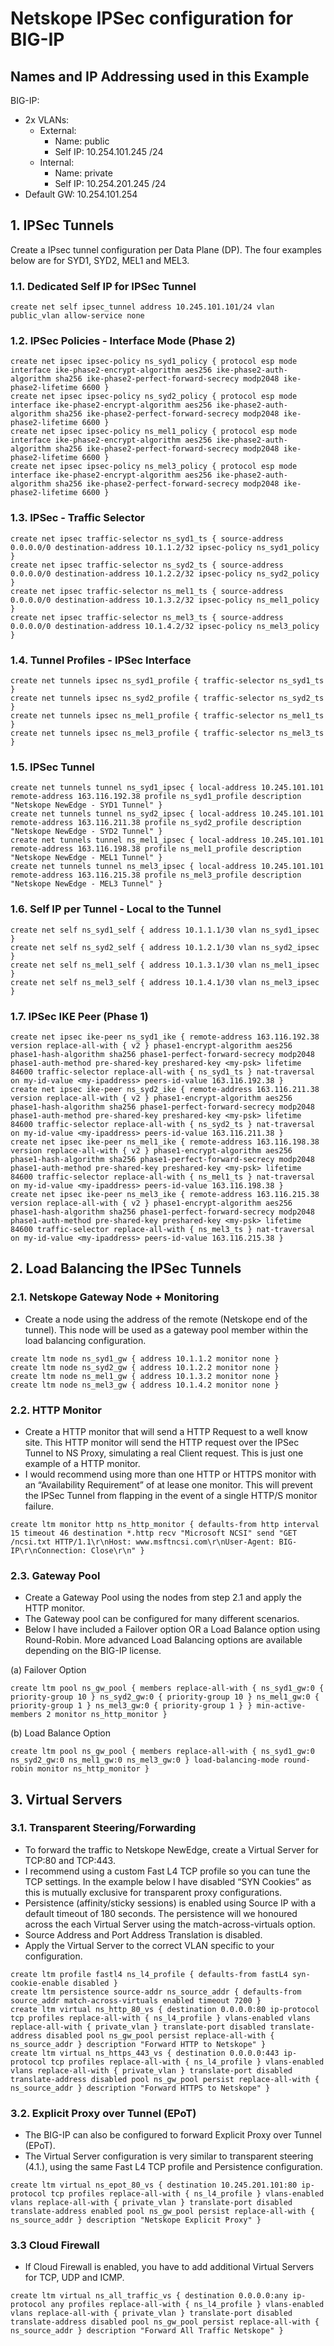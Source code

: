 # Netskope IPSec configuration for BIG-IP

## Names and IP Addressing used in this Example
BIG-IP:
  - 2x VLANs:
    - External:
      - Name: public
      - Self IP: 10.254.101.245 /24
    - Internal:
      - Name: private
      - Self IP: 10.254.201.245 /24
  - Default GW: 10.254.101.254

## 1. IPSec Tunnels
Create a IPsec tunnel configuration per Data Plane (DP). The four examples below are for SYD1, SYD2, MEL1 and MEL3.

### 1.1. Dedicated Self IP for IPSec Tunnel
```
create net self ipsec_tunnel address 10.245.101.101/24 vlan public_vlan allow-service none
```

### 1.2. IPSec Policies - Interface Mode (Phase 2)
```
create net ipsec ipsec-policy ns_syd1_policy { protocol esp mode interface ike-phase2-encrypt-algorithm aes256 ike-phase2-auth-algorithm sha256 ike-phase2-perfect-forward-secrecy modp2048 ike-phase2-lifetime 6600 }
create net ipsec ipsec-policy ns_syd2_policy { protocol esp mode interface ike-phase2-encrypt-algorithm aes256 ike-phase2-auth-algorithm sha256 ike-phase2-perfect-forward-secrecy modp2048 ike-phase2-lifetime 6600 }
create net ipsec ipsec-policy ns_mel1_policy { protocol esp mode interface ike-phase2-encrypt-algorithm aes256 ike-phase2-auth-algorithm sha256 ike-phase2-perfect-forward-secrecy modp2048 ike-phase2-lifetime 6600 }
create net ipsec ipsec-policy ns_mel3_policy { protocol esp mode interface ike-phase2-encrypt-algorithm aes256 ike-phase2-auth-algorithm sha256 ike-phase2-perfect-forward-secrecy modp2048 ike-phase2-lifetime 6600 }
```

### 1.3. IPSec - Traffic Selector
```
create net ipsec traffic-selector ns_syd1_ts { source-address 0.0.0.0/0 destination-address 10.1.1.2/32 ipsec-policy ns_syd1_policy }
create net ipsec traffic-selector ns_syd2_ts { source-address 0.0.0.0/0 destination-address 10.1.2.2/32 ipsec-policy ns_syd2_policy }
create net ipsec traffic-selector ns_mel1_ts { source-address 0.0.0.0/0 destination-address 10.1.3.2/32 ipsec-policy ns_mel1_policy }
create net ipsec traffic-selector ns_mel3_ts { source-address 0.0.0.0/0 destination-address 10.1.4.2/32 ipsec-policy ns_mel3_policy }
````

### 1.4. Tunnel Profiles - IPSec Interface 
```
create net tunnels ipsec ns_syd1_profile { traffic-selector ns_syd1_ts }
create net tunnels ipsec ns_syd2_profile { traffic-selector ns_syd2_ts }
create net tunnels ipsec ns_mel1_profile { traffic-selector ns_mel1_ts }
create net tunnels ipsec ns_mel3_profile { traffic-selector ns_mel3_ts }
```

### 1.5. IPSec Tunnel
```
create net tunnels tunnel ns_syd1_ipsec { local-address 10.245.101.101 remote-address 163.116.192.38 profile ns_syd1_profile description "Netskope NewEdge - SYD1 Tunnel" }
create net tunnels tunnel ns_syd2_ipsec { local-address 10.245.101.101 remote-address 163.116.211.38 profile ns_syd2_profile description "Netskope NewEdge - SYD2 Tunnel" }
create net tunnels tunnel ns_mel1_ipsec { local-address 10.245.101.101 remote-address 163.116.198.38 profile ns_mel1_profile description "Netskope NewEdge - MEL1 Tunnel" }
create net tunnels tunnel ns_mel3_ipsec { local-address 10.245.101.101 remote-address 163.116.215.38 profile ns_mel3_profile description "Netskope NewEdge - MEL3 Tunnel" }
```

### 1.6. Self IP per Tunnel - Local to the Tunnel
```
create net self ns_syd1_self { address 10.1.1.1/30 vlan ns_syd1_ipsec }
create net self ns_syd2_self { address 10.1.2.1/30 vlan ns_syd2_ipsec }
create net self ns_mel1_self { address 10.1.3.1/30 vlan ns_mel1_ipsec }
create net self ns_mel3_self { address 10.1.4.1/30 vlan ns_mel3_ipsec }
```

### 1.7. IPSec IKE Peer (Phase 1)
```
create net ipsec ike-peer ns_syd1_ike { remote-address 163.116.192.38 version replace-all-with { v2 } phase1-encrypt-algorithm aes256 phase1-hash-algorithm sha256 phase1-perfect-forward-secrecy modp2048 phase1-auth-method pre-shared-key preshared-key <my-psk> lifetime 84600 traffic-selector replace-all-with { ns_syd1_ts } nat-traversal on my-id-value <my-ipaddress> peers-id-value 163.116.192.38 }
create net ipsec ike-peer ns_syd2_ike { remote-address 163.116.211.38 version replace-all-with { v2 } phase1-encrypt-algorithm aes256 phase1-hash-algorithm sha256 phase1-perfect-forward-secrecy modp2048 phase1-auth-method pre-shared-key preshared-key <my-psk> lifetime 84600 traffic-selector replace-all-with { ns_syd2_ts } nat-traversal on my-id-value <my-ipaddress> peers-id-value 163.116.211.38 }
create net ipsec ike-peer ns_mel1_ike { remote-address 163.116.198.38 version replace-all-with { v2 } phase1-encrypt-algorithm aes256 phase1-hash-algorithm sha256 phase1-perfect-forward-secrecy modp2048 phase1-auth-method pre-shared-key preshared-key <my-psk> lifetime 84600 traffic-selector replace-all-with { ns_mel1_ts } nat-traversal on my-id-value <my-ipaddress> peers-id-value 163.116.198.38 }
create net ipsec ike-peer ns_mel3_ike { remote-address 163.116.215.38 version replace-all-with { v2 } phase1-encrypt-algorithm aes256 phase1-hash-algorithm sha256 phase1-perfect-forward-secrecy modp2048 phase1-auth-method pre-shared-key preshared-key <my-psk> lifetime 84600 traffic-selector replace-all-with { ns_mel3_ts } nat-traversal on my-id-value <my-ipaddress> peers-id-value 163.116.215.38 }
```

## 2. Load Balancing the IPSec Tunnels
### 2.1. Netskope Gateway Node + Monitoring
- Create a node using the address of the remote (Netskope end of the tunnel). This node will be used as a gateway pool member within the load balancing configuration.
```
create ltm node ns_syd1_gw { address 10.1.1.2 monitor none }
create ltm node ns_syd2_gw { address 10.1.2.2 monitor none }
create ltm node ns_mel1_gw { address 10.1.3.2 monitor none }
create ltm node ns_mel3_gw { address 10.1.4.2 monitor none }
```
### 2.2. HTTP Monitor
- Create a HTTP monitor that will send a HTTP Request to a well know site. This HTTP monitor will send the HTTP request over the IPSec Tunnel to NS Proxy, simulating a real Client request. This is just one example of a HTTP monitor.
- I would recommend using more than one HTTP or HTTPS monitor with an “Availability Requirement” of at lease one monitor. This will prevent the IPSec Tunnel from flapping in the event of a single HTTP/S monitor failure.
```
create ltm monitor http ns_http_monitor { defaults-from http interval 15 timeout 46 destination *.http recv "Microsoft NCSI" send "GET /ncsi.txt HTTP/1.1\r\nHost: www.msftncsi.com\r\nUser-Agent: BIG-IP\r\nConnection: Close\r\n" }
```
### 2.3. Gateway Pool
- Create a Gateway Pool using the nodes from step 2.1 and apply the HTTP monitor.
- The Gateway pool can be configured for many different scenarios.
- Below I have included a Failover option OR a Load Balance option using Round-Robin. More advanced Load Balancing options are available depending on the BIG-IP license.

(a) Failover Option
```
create ltm pool ns_gw_pool { members replace-all-with { ns_syd1_gw:0 { priority-group 10 } ns_syd2_gw:0 { priority-group 10 } ns_mel1_gw:0 { priority-group 1 } ns_mel3_gw:0 { priority-group 1 } } min-active-members 2 monitor ns_http_monitor }
```
(b) Load Balance Option
```
create ltm pool ns_gw_pool { members replace-all-with { ns_syd1_gw:0 ns_syd2_gw:0 ns_mel1_gw:0 ns_mel3_gw:0 } load-balancing-mode round-robin monitor ns_http_monitor }
```

## 3. Virtual Servers
### 3.1. Transparent Steering/Forwarding
- To forward the traffic to Netskope NewEdge, create a Virtual Server for TCP:80 and TCP:443.
- I recommend using a custom Fast L4 TCP profile so you can tune the TCP settings. In the example below I have disabled “SYN Cookies” as this is mutually exclusive for transparent proxy configurations.
- Persistence (affinity/sticky sessions) is enabled using Source IP with a default timeout of 180 seconds. The persistence will we honoured across the each Virtual Server using the match-across-virtuals option.
- Source Address and Port Address Translation is disabled.
- Apply the Virtual Server to the correct VLAN specific to your configuration.
```
create ltm profile fastl4 ns_l4_profile { defaults-from fastL4 syn-cookie-enable disabled }
create ltm persistence source-addr ns_source_addr { defaults-from source_addr match-across-virtuals enabled timeout 7200 }
create ltm virtual ns_http_80_vs { destination 0.0.0.0:80 ip-protocol tcp profiles replace-all-with { ns_l4_profile } vlans-enabled vlans replace-all-with { private_vlan } translate-port disabled translate-address disabled pool ns_gw_pool persist replace-all-with { ns_source_addr } description "Forward HTTP to Netskope" }
create ltm virtual ns_https_443_vs { destination 0.0.0.0:443 ip-protocol tcp profiles replace-all-with { ns_l4_profile } vlans-enabled vlans replace-all-with { private_vlan } translate-port disabled translate-address disabled pool ns_gw_pool persist replace-all-with { ns_source_addr } description "Forward HTTPS to Netskope" }
```
### 3.2. Explicit Proxy over Tunnel (EPoT)
- The BIG-IP can also be configured to forward Explicit Proxy over Tunnel (EPoT).
- The Virtual Server configuration is very similar to transparent steering (4.1.), using the same Fast L4 TCP profile and Persistence configuration.
```
create ltm virtual ns_epot_80_vs { destination 10.245.201.101:80 ip-protocol tcp profiles replace-all-with { ns_l4_profile } vlans-enabled vlans replace-all-with { private_vlan } translate-port disabled translate-address enabled pool ns_gw_pool persist replace-all-with { ns_source_addr } description "Netskope Explicit Proxy" }
```
### 3.3 Cloud Firewall
- If Cloud Firewall is enabled, you have to add additional Virtual Servers for TCP, UDP and ICMP.
```
create ltm virtual ns_all_traffic_vs { destination 0.0.0.0:any ip-protocol any profiles replace-all-with { ns_l4_profile } vlans-enabled vlans replace-all-with { private_vlan } translate-port disabled translate-address disabled pool ns_gw_pool persist replace-all-with { ns_source_addr } description "Forward All Traffic Netskope" }
```
